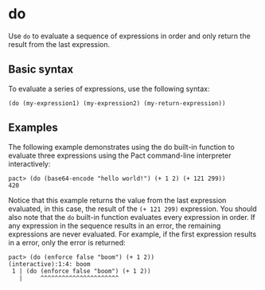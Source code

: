 # do

Use `do` to evaluate a sequence of expressions in order and only return the result from the last expression.

## Basic syntax

To evaluate a series of expressions, use the following syntax:

```pact
(do (my-expression1) (my-expression2) (my-return-expression))
```

## Examples

The following example demonstrates using the do built-in function to evaluate three expressions using the Pact command-line interpreter interactively:

```pact
pact> (do (base64-encode "hello world!") (+ 1 2) (+ 121 299))
420
```

Notice that this example returns the value from the last expression evaluated, in this case, the result of the `(+ 121 299)` expression. 
You should also note that the `do` built-in function evaluates every expression in order. 
If any expression in the sequence results in an error, the remaining expressions are never evaluated.
For example, if the first expression results in a error, only the error is returned:

```pact
pact> (do (enforce false "boom") (+ 1 2))
(interactive):1:4: boom
 1 | (do (enforce false "boom") (+ 1 2))
   |     ^^^^^^^^^^^^^^^^^^^^^^
```

